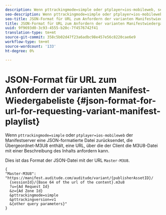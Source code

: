 ```yaml
---
description: Wenn pttrackingmode=simple oder ptplayer=ios-mobileweb, sendet der Manifestserver eine JSON-formatierte Datei zurück, die Übergeordnet-M3U8 enthält, eine URL, über die der Client die M3U8-Datei mit einer Beschreibung des Inhalts anfordern kann.
seo-description: Wenn pttrackingmode=simple oder ptplayer=ios-mobileweb, sendet der Manifestserver eine JSON-formatierte Datei zurück, die Übergeordnet-M3U8 enthält, eine URL, über die der Client die M3U8-Datei mit einer Beschreibung des Inhalts anfordern kann.
seo-title: JSON-Format für URL zum Anfordern der varianten Manifestwiedergabeliste
title: JSON-Format für URL zum Anfordern der varianten Manifestwiedergabeliste
uuid: 9f9693d0-3c93-4555-b20c-7f4576742f41
translation-type: tm+mt
source-git-commit: 358c5b02d47f23a6adbc98e457e56c8220cae6e9
workflow-type: tm+mt
source-wordcount: '133'
ht-degree: 0%

---
```



# JSON-Format für URL zum Anfordern der varianten Manifest-Wiedergabeliste {#json-format-for-url-for-requesting-variant-manifest-playlist}

Wenn `pttrackingmode=simple` oder `ptplayer=ios-mobileweb` der Manifestserver eine JSON-formatierte Datei zurücksendet, die Übergeordnet-M3U8 enthält, eine URL, über die der Client die M3U8-Datei mit einer Beschreibung des Inhalts anfordern kann.

Dies ist das Format der JSON-Datei mit der URL `Master-M3U8`.

```
{
"Master-M3U8": "https://manifest.auditude.com/auditude/variant/{publisherAssetID}/
  {sessionId}/{Base 64 of the url of the content}.m3u8
  ?u={Ad Request Id}
  &z={Ad Zone Id}
  &pttrackingmode=simple
  &pttrackingversion=v1
  &{other query parameters}"
}
```
